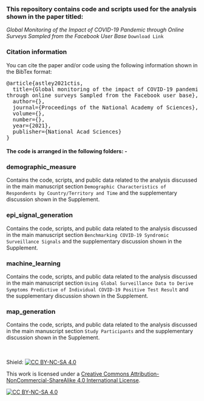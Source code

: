 ### This repository contains code and scripts used for the analysis shown in the paper titled:
_Global Monitoring of the Impact of COVID-19 Pandemic through Online Surveys Sampled
from the Facebook User Base_ ```Download Link```

### Citation information
You can cite the paper and/or code using the following information shown in the BibTex format: 
<pre>
@article{astley2021ctis,
  title={Global monitoring of the impact of COVID-19 pandemic 
through online surveys Sampled from the Facebook user base},
  author={},
  journal={Proceedings of the National Academy of Sciences},
  volume={},
  number={},
  year={2021},
  publisher={National Acad Sciences}
}
</pre>

#### The code is arranged in the following folders: -

### demographic_measure
Contains the code, scripts, and public data related to the analysis discussed in the 
main manuscript section 
```Demographic Characteristics of Respondents by Country/Territory and Time```
and the supplementary discussion shown in the Supplement.

### epi_signal_generation
Contains the code, scripts, and public data related to the analysis discussed in the 
main manuscript section 
```Benchmarking COVID-19 Syndromic Surveillance Signals```
and the supplementary discussion shown in the Supplement.

### machine_learning
Contains the code, scripts, and public data related to the analysis discussed in the 
main manuscript section 
```Using Global Surveillance Data to Derive Symptoms Predictive of Individual COVID-19 Positive Test Result```
and the supplementary discussion shown in the Supplement.

### map_generation
Contains the code, scripts, and public data related to the analysis discussed in the 
main manuscript section 
```Study Participants```
and the supplementary discussion shown in the Supplement.

<br><br>
Shield: [![CC BY-NC-SA 4.0][cc-by-nc-sa-shield]][cc-by-nc-sa]

This work is licensed under a
[Creative Commons Attribution-NonCommercial-ShareAlike 4.0 International License][cc-by-nc-sa].

[![CC BY-NC-SA 4.0][cc-by-nc-sa-image]][cc-by-nc-sa]

[cc-by-nc-sa]: http://creativecommons.org/licenses/by-nc-sa/4.0/
[cc-by-nc-sa-image]: https://licensebuttons.net/l/by-nc-sa/4.0/88x31.png
[cc-by-nc-sa-shield]: https://img.shields.io/badge/License-CC%20BY--NC--SA%204.0-lightgrey.svg

